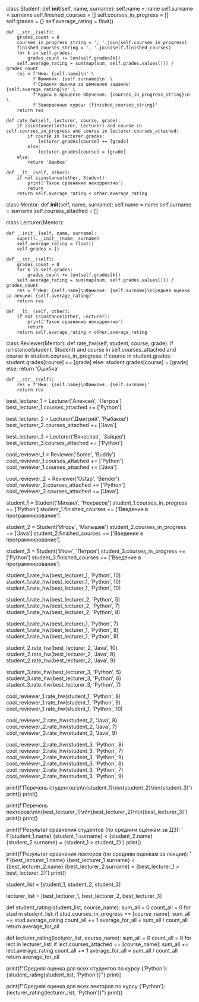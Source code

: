 class Student:
    def __init__(self, name, surname):
        self.name = name
        self.surname = surname
        self.finished_courses = []
        self.courses_in_progress = []
        self.grades = {}
        self.average_rating = float()

    def __str__(self):
        grades_count = 0
        courses_in_progress_string = ', '.join(self.courses_in_progress)
        finished_courses_string = ', '.join(self.finished_courses)
        for k in self.grades:
            grades_count += len(self.grades[k])
        self.average_rating = sum(map(sum, self.grades.values())) / grades_count
        res = f'Имя: {self.name}\n' \
              f'Фамилия: {self.surname}\n' \
              f'Средняя оценка за домашнее задание: {self.average_rating}\n' \
              f'Курсы в процессе обучения: {courses_in_progress_string}\n' \
              f'Завершенные курсы: {finished_courses_string}'
        return res

    def rate_hw(self, lecturer, course, grade):
        if isinstance(lecturer, Lecturer) and course in self.courses_in_progress and course in lecturer.courses_attached:
            if course in lecturer.grades:
                lecturer.grades[course] += [grade]
            else:
                lecturer.grades[course] = [grade]
        else:
            return 'Ошибка'

    def __lt__(self, other):
        if not isinstance(other, Student):
            print('Такое сравнение некорректно')
            return
        return self.average_rating < other.average_rating


class Mentor:
    def __init__(self, name, surname):
        self.name = name
        self.surname = surname
        self.courses_attached = []


class Lecturer(Mentor):

    def __init__(self, name, surname):
        super().__init__(name, surname)
        self.average_rating = float()
        self.grades = {}

    def __str__(self):
        grades_count = 0
        for k in self.grades:
            grades_count += len(self.grades[k])
        self.average_rating = sum(map(sum, self.grades.values())) / grades_count
        res = f'Имя: {self.name}\nФамилия: {self.surname}\nСредняя оценка за лекции: {self.average_rating}'
        return res

    def __lt__(self, other):
        if not isinstance(other, Lecturer):
            print('Такое сравнение некорректно')
            return
        return self.average_rating < other.average_rating


class Reviewer(Mentor):
    def rate_hw(self, student, course, grade):
        if isinstance(student, Student) and course in self.courses_attached and course in student.courses_in_progress:
            if course in student.grades:
                student.grades[course] += [grade]
            else:
                student.grades[course] = [grade]
        else:
            return 'Ошибка'

    def __str__(self):
        res = f'Имя: {self.name}\nФамилия: {self.surname}'
        return res

best_lecturer_1 = Lecturer('Алексей', 'Петров')
best_lecturer_1.courses_attached += ['Python']

best_lecturer_2 = Lecturer('Дмитрий', 'Рыбаков')
best_lecturer_2.courses_attached += ['Java']

best_lecturer_3 = Lecturer('Вячеслав', 'Зайцев')
best_lecturer_3.courses_attached += ['Python']

cool_reviewer_1 = Reviewer('Some', 'Buddy')
cool_reviewer_1.courses_attached += ['Python']
cool_reviewer_1.courses_attached += ['Java']

cool_reviewer_2 = Reviewer('Ostap', 'Bender')
cool_reviewer_2.courses_attached += ['Python']
cool_reviewer_2.courses_attached += ['Java']

student_1 = Student('Михаил', 'Некрасов')
student_1.courses_in_progress += ['Python']
student_1.finished_courses += ['Введение в программирование']

student_2 = Student('Игорь', 'Малышев')
student_2.courses_in_progress += ['Java']
student_2.finished_courses += ['Введение в программирование']

student_3 = Student('Иван', 'Петров')
student_3.courses_in_progress += ['Python']
student_3.finished_courses += ['Введение в программирование']

student_1.rate_hw(best_lecturer_1, 'Python', 10)
student_1.rate_hw(best_lecturer_1, 'Python', 10)
student_1.rate_hw(best_lecturer_1, 'Python', 10)

student_1.rate_hw(best_lecturer_2, 'Python', 5)
student_1.rate_hw(best_lecturer_2, 'Python', 7)
student_1.rate_hw(best_lecturer_2, 'Python', 8)

student_1.rate_hw(best_lecturer_1, 'Python', 7)
student_1.rate_hw(best_lecturer_1, 'Python', 8)
student_1.rate_hw(best_lecturer_1, 'Python', 9)

student_2.rate_hw(best_lecturer_2, 'Java', 10)
student_2.rate_hw(best_lecturer_2, 'Java', 8)
student_2.rate_hw(best_lecturer_2, 'Java', 9)

student_3.rate_hw(best_lecturer_3, 'Python', 5)
student_3.rate_hw(best_lecturer_3, 'Python', 6)
student_3.rate_hw(best_lecturer_3, 'Python', 7)

cool_reviewer_1.rate_hw(student_1, 'Python', 8)
cool_reviewer_1.rate_hw(student_1, 'Python', 9)
cool_reviewer_1.rate_hw(student_1, 'Python', 10)

cool_reviewer_2.rate_hw(student_2, 'Java', 8)
cool_reviewer_2.rate_hw(student_2, 'Java', 7)
cool_reviewer_2.rate_hw(student_2, 'Java', 9)

cool_reviewer_2.rate_hw(student_3, 'Python', 8)
cool_reviewer_2.rate_hw(student_3, 'Python', 7)
cool_reviewer_2.rate_hw(student_3, 'Python', 9)
cool_reviewer_2.rate_hw(student_3, 'Python', 8)
cool_reviewer_2.rate_hw(student_3, 'Python', 7)
cool_reviewer_2.rate_hw(student_3, 'Python', 9)

print(f'Перечень студентов:\n\n{student_1}\n\n{student_2}\n\n{student_3}')
print()
print()

print(f'Перечень лекторов:\n\n{best_lecturer_1}\n\n{best_lecturer_2}\n\n{best_lecturer_3}')
print()
print()

print(f'Результат сравнения студентов (по средним оценкам за ДЗ): '
      f'{student_1.name} {student_1.surname} < {student_2.name} {student_2.surname} = {student_1 > student_2}')
print()

print(f'Результат сравнения лекторов (по средним оценкам за лекции): '
      f'{best_lecturer_1.name} {best_lecturer_1.surname} < {best_lecturer_2.name} {best_lecturer_2.surname} = {best_lecturer_1 > best_lecturer_2}')
print()

student_list = [student_1, student_2, student_3]

lecturer_list = [best_lecturer_1, best_lecturer_2, best_lecturer_3]

def student_rating(student_list, course_name):
    sum_all = 0
    count_all = 0
    for stud in student_list:
       if stud.courses_in_progress == [course_name]:
            sum_all += stud.average_rating
            count_all += 1
    average_for_all = sum_all / count_all
    return average_for_all

def lecturer_rating(lecturer_list, course_name):
    sum_all = 0
    count_all = 0
    for lect in lecturer_list:
        if lect.courses_attached == [course_name]:
            sum_all += lect.average_rating
            count_all += 1
    average_for_all = sum_all / count_all
    return average_for_all

print(f"Средняя оценка для всех студентов по курсу {'Python'}: {student_rating(student_list, 'Python')}")
print()

print(f"Средняя оценка для всех лекторов по курсу {'Python'}: {lecturer_rating(lecturer_list, 'Python')}")
print()